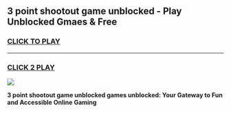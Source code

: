 
## 3 point shootout game unblocked - Play Unblocked Gmaes & Free
<h3>
<a href="https://news.freeplayer.one?title=3_point_shootout_game_unblocked&ref=16F">CLICK TO PLAY</a></h3>
<hr>

<h3>
<a href="https://news.freeplayer.one?title=3_point_shootout_game_unblocked&ref=16F">CLICK 2 PLAY</a>
  
</h3>

<a href="https://news.freeplayer.one?title=3_point_shootout_game_unblocked&ref=16F/"><img src="https://clearcache.store/games.png"></a>


**3 point shootout game unblocked games unblocked: Your Gateway to Fun and Accessible Online Gaming**
